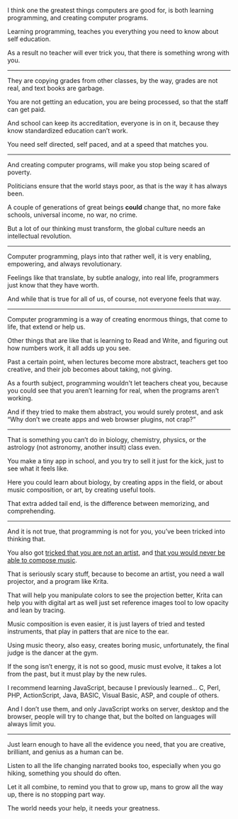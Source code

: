 I think one the greatest things computers are good for,
is both learning programming, and creating computer programs.

Learning programming,
teaches you everything you need to know about self education.

As a result no teacher will ever trick you,
that there is something wrong with you.

---

They are copying grades from other classes, by the way,
grades are not real, and text books are garbage.

You are not getting an education,
you are being processed, so that the staff can get paid.

And school can keep its accreditation,
everyone is in on it, because they know standardized education can’t work.

You need self directed, self paced,
and at a speed that matches you.

---

And creating computer programs,
will make you stop being scared of poverty.

Politicians ensure that the world stays poor,
as that is the way it has always been.

A couple of generations of great beings __could__ change that,
no more fake schools, universal income, no war, no crime.

But a lot of our thinking must transform,
the global culture needs an intellectual revolution.

---

Computer programming, plays into that rather well,
it is very enabling, empowering, and always revolutionary.

Feelings like that translate, by subtle analogy, into real life,
programmers just know that they have worth.

And while that is true for all of us, of course,
not everyone feels that way.

---

Computer programming is a way of creating enormous things,
that come to life, that extend or help us.

Other things that are like that is learning to Read and Write,
and figuring out how numbers work, it all adds up you see.

Past a certain point, when lectures become more abstract,
teachers get too creative, and their job becomes about taking, not giving.

As a fourth subject, programming wouldn't let teachers cheat you,
because you could see that you aren’t learning for real, when the programs aren’t working.

And if they tried to make them abstract, you would surely protest,
and ask “Why don’t we create apps and web browser plugins, not crap?”

---

That is something you can’t do in biology, chemistry, physics,
or the astrology (not astronomy, another insult) class even.

You make a tiny app in school, and you try to sell it just for the kick,
just to see what it feels like.

Here you could learn about biology, by creating apps in the field,
or about music composition, or art, by creating useful tools.

That extra added tail end, is the difference between memorizing,
and comprehending.

---

And it is not true, that programming is not for you,
you’ve been tricked into thinking that.

You also got [tricked that you are not an artist][1],
and [that you would never be able to compose music][2].

That is seriously scary stuff, because to become an artist,
you need a wall projector, and a program like Krita.

That will help you manipulate colors to see the projection better,
Krita can help you with digital art as well just set reference images tool to low opacity and lean by tracing.

Music composition is even easier, it is just layers of tried and tested instruments,
that play in patters that are nice to the ear.

Using music theory, also easy, creates boring music, unfortunately,
the final judge is the dancer at the gym.

If the song isn’t energy, it is not so good, music must evolve,
it takes a lot from the past, but it must play by the new rules.

I recommend learning JavaScript, because I previously learned...
C, Perl, PHP, ActionScript, Java, BASIC, Visual Basic, ASP, and couple of others.

And I don’t use them, and only JavaScript works on server, desktop and the browser,
people will try to change that, but the bolted on languages will always limit you.

---

Just learn enough to have all the evidence you need,
that you are creative, brilliant, and genius as a human can be.

Listen to all the life changing narrated books too,
especially when you go hiking, something you should do often.

Let it all combine, to remind you that to grow up,
mans to grow all the way up, there is no stopping part way.

The world needs your help,
it needs your greatness.

[1]: /permalink/0a216864-3c2d-4a66-ac83-3c774d6de993/
[2]: https://www.youtube.com/watch?v=0sRvkaxh8EU

